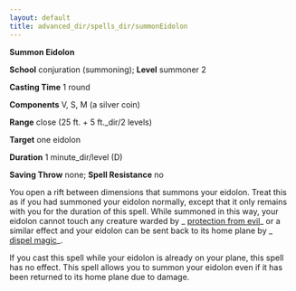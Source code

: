 ```yaml
---
layout: default
title: advanced_dir/spells_dir/summonEidolon
---
```

 **Summon Eidolon**

**School** conjuration (summoning); **Level** summoner 2

**Casting Time** 1 round

**Components** V, S, M (a silver coin)

**Range** close (25 ft. + 5 ft._dir/2 levels)

**Target** one eidolon

**Duration** 1 minute_dir/level (D)

**Saving Throw** none; **Spell Resistance** no

You open a rift between dimensions that summons your eidolon. Treat this as if you had summoned your eidolon normally, except that it only remains with you for the duration of this spell. While summoned in this way, your eidolon cannot touch any creature warded by _ [protection from evil](../../../../spells_dir/protectionFromEvil#_protection-from-evil)_ or a similar effect and your eidolon can be sent back to its home plane by _ [dispel magic](../../../../spells_dir/dispelMagic#_dispel-magic)_.

If you cast this spell while your eidolon is already on your plane, this spell has no effect. This spell allows you to summon your eidolon even if it has been returned to its home plane due to damage.

